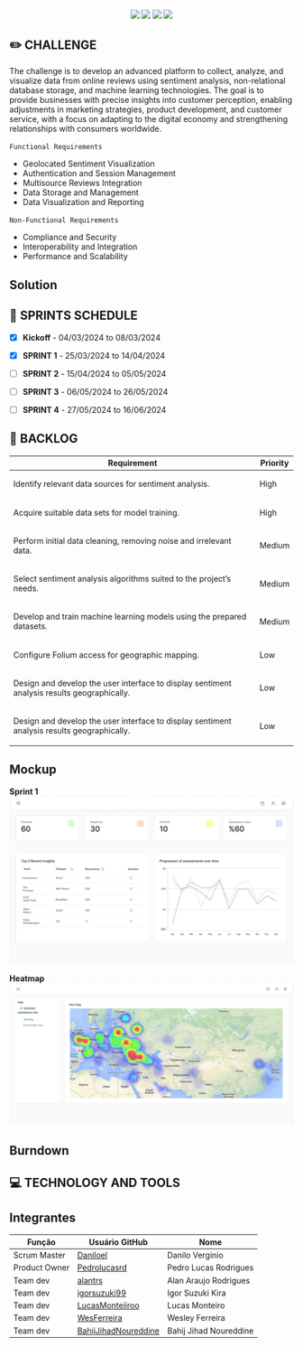<h4 align="center"> 
 <a href="https://docs.oracle.com/en/java/"><img src="https://img.shields.io/badge/java-%23ED8B00.svg?style=for-the-badge&logo=java&logoColor=white"/></a>
 <a href="https://spring.io/"><img src="https://img.shields.io/badge/spring-%236DB33F.svg?style=for-the-badge&logo=spring&logoColor=white"/></a>
 <a href="https://vuejs.org/"><img src="https://img.shields.io/badge/vuejs-%2335495e.svg?style=for-the-badge&logo=vuedotjs&logoColor=%234FC08D"/></a>
 <a href="https://www.python.org/"><img src="https://img.shields.io/badge/python-%233776AB.svg?style=for-the-badge&logo=python&logoColor=white"/></a>
</h4>


## ✏️ **CHALLENGE**

The challenge is to develop an advanced platform to collect, analyze, and visualize data from online reviews using sentiment analysis, non-relational database storage, and machine learning technologies. The goal is to provide businesses with precise insights into customer perception, enabling adjustments in marketing strategies, product development, and customer service, with a focus on adapting to the digital economy and strengthening relationships with consumers worldwide.

`Functional Requirements`
- Geolocated Sentiment Visualization
- Authentication and Session Management
- Multisource Reviews Integration
- Data Storage and Management
- Data Visualization and Reporting

`Non-Functional Requirements`
- Compliance and Security
- Interoperability and Integration
- Performance and Scalability

## Solution

## 📅 **SPRINTS SCHEDULE**

- [X] **Kickoff** - 04/03/2024 to 08/03/2024

- [X] **SPRINT 1** - 25/03/2024 to 14/04/2024

- [ ] **SPRINT 2** - 15/04/2024 to 05/05/2024

- [ ] **SPRINT 3** - 06/05/2024 to 26/05/2024

- [ ] **SPRINT 4** - 27/05/2024 to 16/06/2024


## 🎯 **BACKLOG**
<table>
  <thead>
    <tr>
      <th>Requirement</th>
      <th>Priority</th>
    </tr>
  </thead>
  <tbody>
    <tr>
      <td><p>Identify relevant data sources for sentiment analysis.</p>
      <td>High</td>
    </tr>
    <tr>
      <td>
        <p>Acquire suitable data sets for model training.</p>
      </td>
      <td>High</td>
    </tr>
    <tr>
      <td>
        <p>Perform initial data cleaning, removing noise and irrelevant data.</p>
      </td>
      <td>Medium</td>
    </tr>
    <tr>
      <td>
        <p>Select sentiment analysis algorithms suited to the project’s needs.</p>
      </td>
      <td>Medium</td>
    </tr>
    <tr>
      <td>
        <p>Develop and train machine learning models using the prepared datasets.</p>
      </td>
      <td>Medium</td>
    </tr>
    <tr>
      <td>
        <p>Configure Folium access for geographic mapping.</p>
      </td>
      <td>Low</td>
    </tr>
    <tr>
      <td>
        <p>Design and develop the user interface to display sentiment analysis results geographically.</p>
      </td>
      <td>Low</td>
    </tr>
   <td>
        <p>Design and develop the user interface to display sentiment analysis results geographically.</p>
      </td>
      <td>Low</td>
    </tr>
  </tbody>
</table>

## Mockup
**Sprint 1**
![Alt text](images/imagemDashboard.jpeg)


**Heatmap**
![Alt text](images/imagemCalor.jpeg)



## Burndown 

## 💻 **TECHNOLOGY AND TOOLS**

## Integrantes
| Função                 | Usuário GitHub                                     | Nome                   |
|------------------------|----------------------------------------------------|------------------------|
| Scrum Master           | [Daniloel](https://github.com/Daniloel)            | Danilo Verginio         |
| Product Owner          | [Pedrolucasrd](https://github.com/Pedrolucasrd)    | Pedro Lucas Rodrigues  |
| Team dev               | [alantrs](https://github.com/alantrs)              | Alan Araujo Rodrigues |
| Team dev               | [igorsuzuki99](https://github.com/igorsuzuki99)    | Igor Suzuki Kira      |
| Team dev               | [LucasMonteiiroo](https://github.com/LucasMonteiiroo)| Lucas Monteiro      |
| Team dev               | [WesFerreira](https://github.com/WesFerreira)      | Wesley Ferreira         |
| Team dev               | [BahijJihadNoureddine](https://github.com/BahijJihadNoureddine)  | Bahij Jihad Noureddine   |
